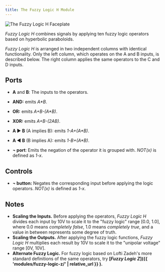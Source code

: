 ```yaml
---
title: The Fuzzy Logic H Module
---
```

<img class="faceplate" src="fuzzy-logic-h.svg" alt="The Fuzzy Logic H Faceplate" />

_Fuzzy Logic H_ combines signals by applying ten fuzzy logic operators
based on hyperbolic paraboloids.

_Fuzzy Logic H_ is arranged in two independent columns
with identical functionality.
Only the left column, which operates on the A and B inputs, is described below.
The right column applies the same operators to the C and D inputs.

## Ports
- **A** and **B**:
    The inputs to the operators.

- **AND:**
  emits _A*B_.

- **OR:**
  emits _A+B-(A*B)_.

- **XOR:**
  emits _A+B-(2*A*B)_.

- **A ▶ B** (A implies B):
  emits _1-A+(A*B)_.

- **A ◀︎ B** (B implies A):
  emits _1-B+(A*B)_.

- **¬ port**:
  Emits the negation of the operator it is grouped with.
  _NOT(x)_ is defined as _1-x_.

## Controls
- **¬ button:**
  Negates the corresponding input
  before applying the logic operators.
  _NOT(x)_ is defined as _1-x_.

## Notes
- **Scaling the Inputs.**
  Before applying the operators,
  _Fuzzy Logic H_ divides each input by 10V
  to scale it to the "fuzzy logic" range \[0.0, 1.0\],
  where 0.0 means _completely false_,
  1.0 means _completely true_,
  and a value in between
  represents some degree of truth.
- **Scaling the Outputs.**
  After applying the fuzzy logic functions,
  _Fuzzy Logic H_ multiplies each result by 10V
  to scale it to the "unipolar voltage" range \[0V, 10V\].
- **Alternate Fuzzy Logic.**
  For fuzzy logic based on Lofti Zadeh's more standard definitions of the same operators,
  try **[_Fuzzy Logic Z_]({{ 'modules/fuzzy-logic-z/'  | relative_url }} ).**